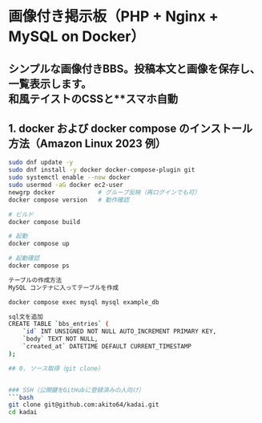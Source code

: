 # 画像付き掲示板（PHP + Nginx + MySQL on Docker）

シンプルな画像付きBBS。投稿本文と画像を保存し、一覧表示します。  
和風テイストのCSSと**スマホ自動
---
## 1. docker および docker compose のインストール方法（Amazon Linux 2023 例）

```bash
sudo dnf update -y
sudo dnf install -y docker docker-compose-plugin git
sudo systemctl enable --now docker
sudo usermod -aG docker ec2-user
newgrp docker            # グループ反映（再ログインでも可）
docker compose version   # 動作確認

# ビルド
docker compose build

# 起動
docker compose up

# 起動確認
docker compose ps

テーブルの作成方法
MySQL コンテナに入ってテーブルを作成

docker compose exec mysql mysql example_db

sql文を追加
CREATE TABLE `bbs_entries` (
    `id` INT UNSIGNED NOT NULL AUTO_INCREMENT PRIMARY KEY,
    `body` TEXT NOT NULL,
    `created_at` DATETIME DEFAULT CURRENT_TIMESTAMP
);

## 0. ソース取得（git clone）


### SSH（公開鍵をGitHubに登録済みの人向け）
```bash
git clone git@github.com:akito64/kadai.git
cd kadai
